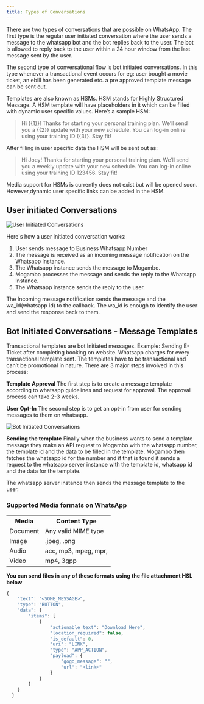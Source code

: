 ```yaml
---
title: Types of Conversations
---
```


There are two types of conversations that are possible on WhatsApp.
The first type is the regular user initiated conversation where the user sends a message to the whatsapp bot and the bot replies back to the user. The bot is allowed to reply back to the user within a 24 hour window from the last message sent by the user.

The second type of conversational flow is bot initiated conversations. In this type whenever a transactional event occurs for eg: user bought a movie ticket, an ebill has been generated etc. a pre approved template message can be sent out. 

Templates are also known as HSMs. HSM stands for Highly Structured Message. A HSM template will have placeholders in it which can be filled with dynamic user specific values. Here’s a sample HSM:

> Hi {{1}}! Thanks for starting your personal training plan. We’ll send you    a {{2}} update with your new schedule. You can log-in online using your      training ID {{3}}. Stay fit! 

After filling in user specific data the HSM will be sent out as:

> Hi Joey! Thanks for starting your personal training plan. We’ll send you a   weekly update with your new schedule. You can log-in online using your       training ID 123456. Stay fit! 


Media support for HSMs is currently does not exist but will be opened soon. However,dynamic user specific links can be added in the HSM.

## User initiated Conversations

![User Initiated Conversations](assets/user-message.png)

Here's how a user initiated conversation works:

1) User sends message to Business Whatsapp Number
2) The message is received as an incoming message notification on the Whatsapp Instance.
3) The Whatsapp instance sends the message to Mogambo.
4) Mogambo processes the message and sends the reply to the Whatsapp Instance.
5) The Whatsapp instance sends the reply to the user.

The Incoming message notification sends the message and the wa_id(whatsapp id) to the callback. The wa_id is enough to identify the user and send the response back to them.


## Bot Initiated Conversations - Message Templates
Transactional templates are bot Initiated messages. Example: Sending E-Ticket after completing booking on website. Whatsapp charges for every transactional template sent. The templates have to be transactional and can’t be promotional in nature. There are 3 major steps involved in this process:

**Template Approval**
The first step is to create a message template according to whatsapp guidelines and request for approval. The approval process can take 2-3 weeks.

**User Opt-In**
The second step is to get an opt-in from user for sending messages to them on whatsapp. 

![Bot Initiated Conversations](assets/sending-notifications.png)

**Sending the template**
Finally when the business wants to send a template message they make an API request to Mogambo with the whatsapp number, the template id and the data to be filled in the template. Mogambo then fetches the whatsapp id for the number and if that is found it sends a request to the whatsapp server instance with the template id, whatsapp id and the data for the template. 

The whatsapp server instance then sends the message template to the user.

### Supported Media formats on WhatsApp

<table>
  <th>Media</th>
  <th>Content Type</th>
    <tr>
        <td>Document</td>
        <td>Any valid MIME type</td>
    </tr>
    <tr>
        <td>Image</td>
        <td>.jpeg, .png</td>
    </tr>
    <tr>
        <td>Audio</td>
        <td>acc, mp3, mpeg, mpr, </td>
    </tr>
    <tr>
        <td>Video</td>
        <td>mp4, 3gpp</td>
    </tr>
  </table>

**You can send files in any of these formats using the file attachment HSL below**

```JavaScript
{
    "text": "<SOME_MESSAGE>",
    "type": "BUTTON",
    "data": {
        "items": [
            {
                "actionable_text": "Download Here",
                "location_required": false,
                "is_default": 0,
                "uri": "LINK",
                "type": "APP_ACTION",
                "payload": {
                    "gogo_message": "",
                    "url": "<link>"
                }
            }
        ]
    } 
  }
  ```
